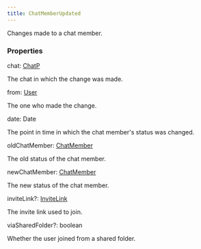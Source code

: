 ```yaml
---
title: ChatMemberUpdated
---
```


Changes made to a chat member.

### Properties

<div class="flex flex-col gap-3"><div><div class="flex gap-2"><div class="font-mono"><span class="font-bold">chat</span><span class="opacity-50">:</span> <a href="/types/chatp"  >ChatP</a></div></div><div class="pl-3"><div class="no-margin">

The chat in which the change was made.

</div></div></div><div><div class="flex gap-2"><div class="font-mono"><span class="font-bold">from</span><span class="opacity-50">:</span> <a href="/types/user"  >User</a></div></div><div class="pl-3"><div class="no-margin">

The one who made the change.

</div></div></div><div><div class="flex gap-2"><div class="font-mono"><span class="font-bold">date</span><span class="opacity-50">:</span> <span href="/">Date</span></div></div><div class="pl-3"><div class="no-margin">

The point in time in which the chat member's status was changed.

</div></div></div><div><div class="flex gap-2"><div class="font-mono"><span class="font-bold">oldChatMember</span><span class="opacity-50">:</span> <a href="/types/chatmember"  >ChatMember</a></div></div><div class="pl-3"><div class="no-margin">

The old status of the chat member.

</div></div></div><div><div class="flex gap-2"><div class="font-mono"><span class="font-bold">newChatMember</span><span class="opacity-50">:</span> <a href="/types/chatmember"  >ChatMember</a></div></div><div class="pl-3"><div class="no-margin">

The new status of the chat member.

</div></div></div><div><div class="flex gap-2"><div class="font-mono"><span class="font-bold">inviteLink</span><span class="opacity-50"><span title="Optional" class="cursor-help">?</span>:</span> <a href="/types/invitelink"  >InviteLink</a></div></div><div class="pl-3"><div class="no-margin">

The invite link used to join.

</div></div></div><div><div class="flex gap-2"><div class="font-mono"><span class="font-bold">viaSharedFolder</span><span class="opacity-50"><span title="Optional" class="cursor-help">?</span>:</span> <span>boolean</span></div></div><div class="pl-3"><div class="no-margin">

Whether the user joined from a shared folder.

</div></div></div></div>


